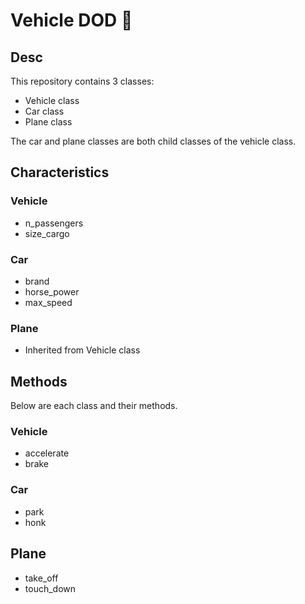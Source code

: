 # Vehicle DOD :taco:

## Desc
This repository contains 3 classes:
- Vehicle class
- Car class
- Plane class

The car and plane classes are both child classes of the vehicle class.

## Characteristics

### Vehicle
- n_passengers
- size_cargo

### Car
- brand
- horse_power
- max_speed

### Plane
- Inherited from Vehicle class

## Methods
Below are each class and their methods.

### Vehicle
- accelerate
- brake

### Car
- park
- honk

## Plane
- take_off
- touch_down